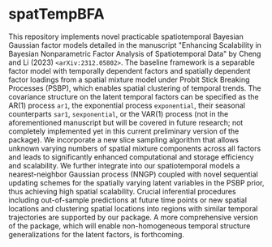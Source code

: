# spatTempBFA
This repository implements novel practicable spatiotemporal Bayesian Gaussian factor models detailed in the manuscript "Enhancing Scalability in Bayesian Nonparametric Factor Analysis of Spatiotemporal Data" by Cheng and Li (2023) `<arXiv:2312.05802>`. The baseline framework is a separable factor model with temporally dependent factors and spatially dependent factor loadings from a spatial mixture model under Probit Stick Breaking Processes (PSBP), which enables spatial clustering of temporal trends. The covariance structure on the latent temporal factors can be specified as the AR(1) process `ar1`, the exponential process `exponential`, their seasonal counterparts `sar1`, `sexponential`, or the VAR(1) process (not in the aforementioned manuscript but will be covered in future research; not completely implemented yet in this current preliminary version of the package). We incorporate a new slice sampling algorithm that allows unknown varying numbers of spatial mixture components across all factors and leads to significantly enhanced computational and storage efficiency and scalability. We further integrate into our spatiotemporal models a nearest-neighbor Gaussian process (NNGP) coupled with novel sequential updating schemes for the spatially varying latent variables in the PSBP prior, thus achieving high spatial scalability. Crucial inferential procedures including out-of-sample predictions at future time points or new spatial locations and clustering spatial locations into regions with similar temporal trajectories are supported by our package. A more comprehensive version of the package, which will enable non-homogeneous temporal structure generalizations for the latent factors, is forthcoming.









